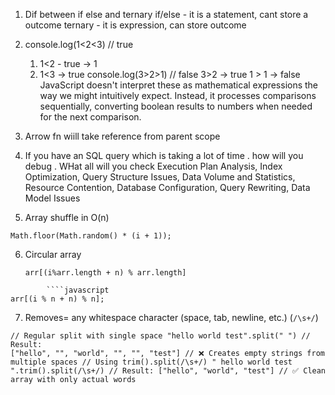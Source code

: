  1. Dif between if else and ternary
		if/else - it is a statement, cant store a outcome
		ternary - it is expression, can store outcome

2.  console.log(1<2<3) // true
	1. 1<2 - true -> 1
	2. 1<3 -> true
    console.log(3>2>1) // false
	    3>2 -> true
		 1 > 1 -> false
	 JavaScript doesn't interpret these as mathematical expressions the way we might intuitively expect. Instead, it processes comparisons sequentially, converting boolean results to numbers when needed for the next comparison.	 
	 
3.  Arrow fn wiill take reference from parent scope
4. If you have an SQL query which is taking a lot of time . how will you debug . WHat all will you check
	   Execution Plan Analysis, Index Optimization, Query Structure Issues, Data Volume and Statistics, Resource Contention, Database Configuration, Query Rewriting, Data Model Issues
5. Array shuffle in O(n)
```
Math.floor(Math.random() * (i + 1));
```
6. Circular array
	```
	arr[(i%arr.length + n) % arr.length]
```
		````javascript
arr[(i % n + n) % n];
````
7. Removes= any whitespace character (space, tab, newline, etc.) (`/\s+/`)
```
// Regular split with single space "hello world test".split(" ") // Result: 
["hello", "", "world", "", "", "test"] // ❌ Creates empty strings from multiple spaces // Using trim().split(/\s+/) " hello world test ".trim().split(/\s+/) // Result: ["hello", "world", "test"] // ✅ Clean array with only actual words
```